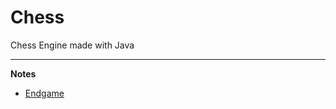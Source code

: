 # Chess
Chess Engine made with Java

---
**Notes**

- [Endgame](https://buttoned-rayon-3ff.notion.site/Chess-75761d188071495f932f8654c015184a)
